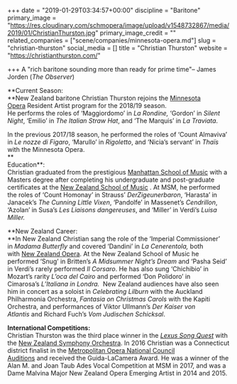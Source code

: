 +++
date = "2019-01-29T03:34:57+00:00"
discipline = "Baritone"
primary_image = "https://res.cloudinary.com/schmopera/image/upload/v1548732867/media/2019/01/ChristianThurston.jpg"
primary_image_credit = ""
related_companies = ["scene/companies/minnesota-opera.md"]
slug = "christian-thurston"
social_media = []
title = "Christian Thurston"
website = "https://christianthurston.com/"

+++
A "rich baritone sounding more than ready for prime time"– James Jorden (_The Observer_)

**Current Season:  
**New Zealand baritone Christian Thurston rejoins the [Minnesota Opera](https://mnopera.org/) Resident Artist program for the 2018/19 season.  
He performs the roles of ‘Maggiordomo’ in _La Rondine,_ ‘Gordon’ in _Silent Night_, ‘Emilio’ in _The Italian Straw Hat_, and ‘The Marquis’ in _La Traviata_.

In the previous 2017/18 season, he performed the roles of ‘Count Almaviva’ in _Le nozze di Figaro_, ‘Marullo’ in _Rigoletto_, and ‘Nicia’s servant’ in _Thaïs_ with the Minnesota Opera.  
**  
Education**:  
Christian graduated from the prestigious [Manhattan School of Music](https://www.msmnyc.edu/) with a Masters degree after completing his undergraduate and post-graduate certificates at the [New Zealand School of Music](https://www.victoria.ac.nz/nzsm) . At MSM, he performed the roles of ‘Count Homonay’ in Strauss’ _DerZigeunerbaron_, ‘Harasta’ in Janacek’s _The Cunning Little Vixen_, ‘Pandolfe’ in Massenet’s _Cendrillon_, ‘Azolan’ in Susa’s _Les Liaisons_ _dangereuses_, and ‘Miller’ in Verdi’s _Luisa Miller._

**New Zealand Career:  
**In New Zealand Christian sang the role of the ‘Imperial Commissioner’ in _Madama Butterfly_ and covered ‘Dandini’ in _La Cenerentola,_ both with [New Zealand Opera](http://www.nzopera.com/). At the New Zealand School of Music he performed ‘Snug’ in Britten’s _A Midsummer Night’s Dream_ and ‘Pasha Seid’ in Verdi’s rarely performed _Il Corsaro_. He has also sung ‘Chichibio’ in Mozart’s rarity _L’oca del Cairo_ and performed ‘Don Polidoro’ in Cimarosa’s _L’Italiana in Londra._  New Zealand audiences have also seen him in concert as a soloist in _Celebrating Lilburn_ with the Auckland Philharmonia Orchestra, _Fantasia on Christmas Carols_ with the Kapiti Orchestra, and performances of Viktor Ullmann’s _Der Kaiser von Atlantis_ and Richard Fuch’s _Vom Judischen Schicksal_.

**International Competitions:**  
Christian Thurston was the third place winner in the [_Lexus Song Quest_](http://songquest.co.nz/) with the [New Zealand Symphony Orchestra](https://www.nzso.co.nz/). In 2016 Christian was a Connecticut district finalist in the [Metropolitan Opera National Council Auditions](http://www.metopera.org/About/Auditions/nationalcouncil/) and received the Guida-LaCamera Award. He was a winner of the Alan M. and Joan Taub Ades Vocal Competition at MSM in 2017, and was a Dame Malvina Major New Zealand Opera Emerging Artist in 2014 and 2015.